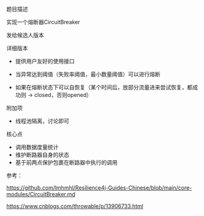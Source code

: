 

题目描述

实现一个熔断器CircuitBreaker

发给候选人版本





详细版本

- 提供用户友好的使用接口

- 当异常达到阈值（失败率阈值，最小数量阈值）可以进行熔断

- 如果在熔断状态下可以自恢复（某个时间后，放部分流量进来尝试恢复，都成功则 -> closed，否则opened）

  

附加项

- 线程池隔离，讨论即可



核心点

- 调用数据度量统计
- 维护断路器自身的状态
- 基于前两点保护包裹在断路器中执行的调用



参考：

https://github.com/lmhmhl/Resilience4j-Guides-Chinese/blob/main/core-modules/CircuitBreaker.md

https://www.cnblogs.com/throwable/p/13906733.html

